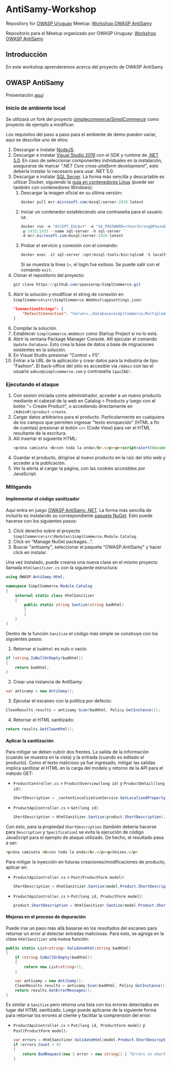 # AntiSamy-Workshop

Repository for [OWASP Uruguay](https://owasp.org/uruguay) Meetup: [Workshop OWASP AntiSamy](https://www.meetup.com/es/OWASP-Uruguay-Chapter/events/274852316/)

Repositorio para el Meetup organizado por OWASP Uruguay: [Workshop OWASP AntiSamy](https://www.meetup.com/es/OWASP-Uruguay-Chapter/events/274852316/)

## Introducción
En este workshop aprenderemos acerca del proyecto de OWASP AntiSamy


## OWASP AntiSamy

Presentación [aquí](https://docs.google.com/presentation/d/1TpP3BhdII8vTYWpnZk8ys4QMtlKh0q_6HS5EseJGR1M/edit?usp=sharing)

### Inicio de ambiente local

Se utilizará un fork del proyecto [simplecommerce/SimplCommerce](https://github.com/spassarop/SimplCommerce) como proyecto de ejemplo a modificar.

Los requisitos del paso a paso para el ambiente de demo pueden variar, aquí se describe uno de ellos:

1.  Descargar e instalar [NodeJS](https://nodejs.org/en/download/).
2.  Descargar e instalar [Visual Studio 2019](https://visualstudio.microsoft.com/vs/community/) con el SDK y runtime de [.NET 5.0](https://dotnet.microsoft.com/download/dotnet/5.0). En caso de seleccionar componentes indviduales en la instalación, asegurarse de marcar *".NET Core cross-platform development"*, esto debería instalar lo necesario para usar .NET 5.0.
3.  Descargar e instalar [SQL Server](https://www.microsoft.com/en-us/sql-server/sql-server-downloads). La forma más sencilla y descartable es utilizar Docker, siguiendo la [guía en contenedores Linux](https://docs.microsoft.com/en-us/sql/linux/quickstart-install-connect-docker?view=sql-server-ver15&pivots=cs1-powershell) (puede ser también con contenedores Windows):
    1.  Descargar la imagen oficial en su última versión:  
        ```powershell
        docker pull mcr.microsoft.com/mssql/server:2019-latest
        ```
    2.  Iniciar un contenedor estableciendo una contraseña para el usuario `SA`:  
        ```powershell
        docker run -e "ACCEPT_EULA=Y" -e "SA_PASSWORD=<YourStrong@Passw0rd>" `
        -p 1433:1433 --name sql-server -h sql-server `
        -d mcr.microsoft.com/mssql/server:2019-latest
        ```
    3.  Probar el servicio y conexión con el comando:
        ```powershell
        docker exec -it sql-server /opt/mssql-tools/bin/sqlcmd -S localhost -U SA -P "<YourStrong@Passw0rd>"
        ```
        Si se muestra la línea `1>`, el login fue exitoso. Se puede salir con el comando `exit`.
4.  Clonar el repositorio del proyecto:
    ```powershell
    git clone https://github.com/spassarop/SimplCommerce.git
    ```
5.  Abrir la solución y modificar el string de conexión en `SimplCommerce\src\SimplCommerce.WebHost\appsettings.json`:
    ```json
    "ConnectionStrings": {
        "DefaultConnection": "Server=.;Database=SimplCommerce;MultipleActiveResultSets=true;User Id=sa;Password=<YourStrong@Passw0rd>;"  
    }
    ```
6.  Compilar la solución.
7.  Establecer `SimplCommerce.WebHost` como Startup Project si no lo está.
8.  Abrir la ventana Package Manager Console. Allí ejecutar el comando `Update-Database`. Esto crea la base de datos a base de migraciones existentes en la solución.
9.  En Visual Studio presionar "Control + F5".
10. Entrar a la URL de la aplicación y crear datos para la industria de tipo "Fashion". El back-office del sitio es accesible vía `/Admin` con las el usuario `admin@simplcommerce.com` y contraseña `1qazZAQ!`.

### Ejecutando el ataque
1.  Con sesion iniciada como administrador, acceder a un nuevo producto mediante el cabezal de la web en Catalog > Products y luego con el botón "+ Create Product", o accediendo directamente en `/Admin#!/product-create`.
2.  Cargar datos arbitrarios para el producto. Particularmente en cualquiera de los campos que permiten ingresar "texto enriquecido" (HTML a fin de cuentas) presionar el botón `</>` (Code View) para ver el HTML resultante de la escritura.
3.  Allí insertar el siguiente HTML: 
    ```html
    <p>Una camiseta <b>con toda la onda</b>.</p><p><script>alert(document.cookie)</script>Unisex.</p>
    ```
4.  Guardar el producto, dirigirse al nuevo producto en la raíz del sitio web y acceder a la publicación.
5.  Ver la alerta al cargar la página, con las cookies accesibles por JavaScript.

### Mitigando

#### Implementar el código sanitizador
Aquí entra en juego [OWASP AntiSamy .NET](https://github.com/spassarop/antisamy-dotnet). La forma más sencilla de incluirlo es instalando su correspondiente [paquete NuGet](https://www.nuget.org/packages/OWASP.AntiSamy/). Esto puede hacerse con los siguientes pasos:
1.  Click derecho sobre el proyecto `SimplCommerce\src\Modules\SimplCommerce.Module.Catalog`.
2.  Click en "Manage NuGet packages...".
3.  Buscar "antisamy", seleccionar el paquete "OWASP.AntiSamy" y hacer click en instalar.

Una vez instalado, puede crearse una nueva clase en el mismo proyecto llamada `HtmlSanitizer.cs` con la siguiente estructura:
```csharp
using OWASP.AntiSamy.Html;

namespace SimplCommerce.Module.Catalog
{
    internal static class HtmlSanitizer
    {
        public static string Santize(string badHtml)
        {
        }
    }
}
```
Dentro de la función `Sanitize` el código más simple se construye con los siguientes pasos:
1.  Retornar si `badHtml` es nulo o vacío:
```csharp
if (string.IsNullOrEmpty(badHtml))
{
    return badHtml;
}
```
2.  Crear una instancia de AntiSamy:
```csharp
var antisamy = new AntiSamy();
```
3.  Ejecutar el escaneo con la política por defecto:
```csharp
CleanResults results = antisamy.Scan(badHtml, Policy.GetInstance());
```
4.  Retornar el HTML sanitizado:
```csharp
return results.GetCleanHtml();
```

#### Aplicar la sanitización

Para mitigar se deben cubrir dos frentes. La salida de la información (cuando se muestra en la vista) y la entrada (cuando es editado el producto). Como el texto malicioso ya fue ingresado, mitigar las salidas implica sanitizar el HTML en la carga del modelo y retorno de la API para el método GET:
-   `ProductController.cs` > `ProductOverview(long id)` y `ProductDetail(long id)`:
    ```csharp
    ShortDescription = _contentLocalizationService.GetLocalizedProperty(product, nameof(product.ShortDescription), HtmlSanitizer.Santize(product.ShortDescription)),
    ```
-   `ProductApiController.cs` > `Get(long id)`
    ```csharp
    ShortDescription = HtmlSanitizer.Santize(product.ShortDescription),
    ```
Con esto, para la propiedad `ShortDescription` (también debería hacerse para `Description` y `Specification`) se evita la ejecución de código JavaScript para el ejemplo de ataque utilizado. De hecho, el resultado pasa a ser:
```html
<p>Una camiseta <b>con toda la onda</b>.</p><p>Unisex.</p>
```

Para mitigar la inyección en futuras creaciones/modificaciones de producto, aplicar en:
-   `ProductApiController.cs` > `Post(ProductForm model)`:
    ```csharp
    ShortDescription = HtmlSanitizer.Santize(model.Product.ShortDescription),
    ```
-   `ProductApiController.cs` > `Put(long id, ProductForm model)`:
    ```csharp
    product.ShortDescription = HtmlSanitizer.Santize(model.Product.ShortDescription);
    ```
#### Mejoras en el proceso de depuración
Puede irse un paso más allá basarse en los resultados del escaneo para retornar un error al detectar entradas maliciosas. Para esto, se agrega en la clase `HtmlSanitizer` una nueva función:
```csharp
public static List<string> ValidateHtml(string badHtml)
{
    if (string.IsNullOrEmpty(badHtml))
    {
        return new List<string>();
    }

    var antisamy = new AntiSamy();
    CleanResults results = antisamy.Scan(badHtml, Policy.GetInstance());
    return results.GetErrorMessages();
}
```
Es similar a `Sanitize` pero retorna una lista con los errores detectados en lugar del HTML sanitizado. Luego puede aplicarse de la siguiente forma para retornar los errores al cliente y facilitar la comprensión del error:
-   `ProductApiController.cs` > `Put(long id, ProductForm model)` y `Post(ProductForm model)`:
    ```csharp
    var errors = HtmlSanitizer.ValidateHtml(model.Product.ShortDescription);
    if (errors.Count > 0)
    {
        return BadRequest(new { error = new string[] { "Errors in short description: " + string.Join(",\n", errors) } });
    }
    ```
